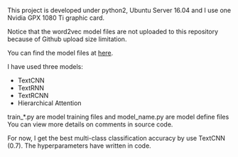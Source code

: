 This project is developed under python2, Ubuntu Server 16.04 and I use one
Nvidia GPX 1080 Ti graphic card.

Notice that the word2vec model files are not uploaded to this repository because of
Github upload size limitation.

You can find the model files at [here](https://pan.baidu.com/s/1o89R8Oa).

I have used three models:
- TextCNN
- TextRNN
- TextRCNN
- Hierarchical Attention

train\_\*.py are model training files and model\_name.py are model define files
You can view more details on comments in source code.

For now, I get the best multi-class classification accuracy by use TextCNN (0.7). The
hyperparameters have written in code.
